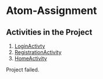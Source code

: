 <h1>Atom-Assignment</h1>

<h2>Activities in the Project</h2>

<ol>
 <li><a href="https://github.com/SKY-ROY/Atom-Assignment/blob/main/app/src/main/java/com/askyr/atomassignment/LoginActivity.java">LoginActivty</a></li>
 <li><a href="https://github.com/SKY-ROY/Atom-Assignment/blob/main/app/src/main/java/com/askyr/atomassignment/RegistrationActivity.java">RegistrationActivity</a></li>
 <li><a href="https://github.com/SKY-ROY/Atom-Assignment/blob/main/app/src/main/java/com/askyr/atomassignment/HomeActivity.java">HomeActivity</a></li>
</ol>

<p>Project failed.</p>